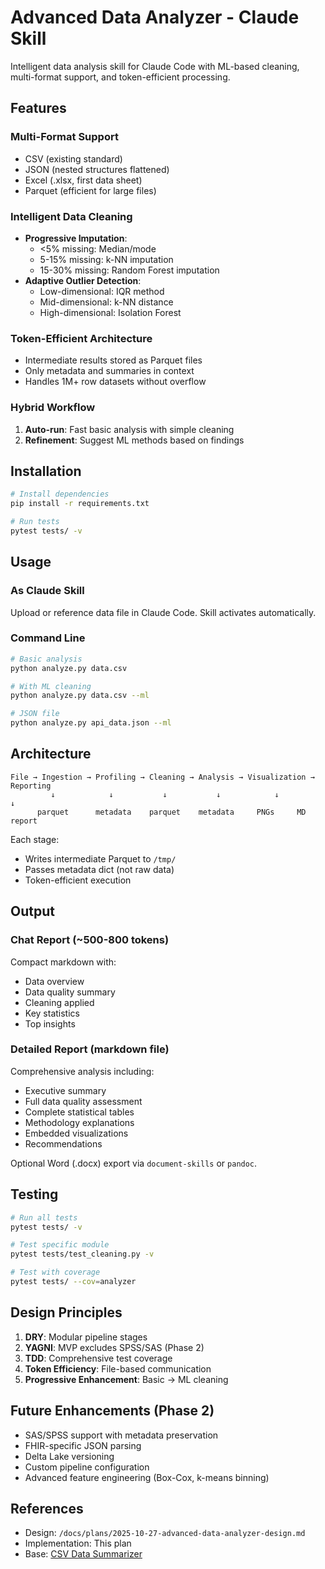 # Advanced Data Analyzer - Claude Skill

Intelligent data analysis skill for Claude Code with ML-based cleaning, multi-format support, and token-efficient processing.

## Features

### Multi-Format Support
- CSV (existing standard)
- JSON (nested structures flattened)
- Excel (.xlsx, first data sheet)
- Parquet (efficient for large files)

### Intelligent Data Cleaning
- **Progressive Imputation**:
  - <5% missing: Median/mode
  - 5-15% missing: k-NN imputation
  - 15-30% missing: Random Forest imputation
- **Adaptive Outlier Detection**:
  - Low-dimensional: IQR method
  - Mid-dimensional: k-NN distance
  - High-dimensional: Isolation Forest

### Token-Efficient Architecture
- Intermediate results stored as Parquet files
- Only metadata and summaries in context
- Handles 1M+ row datasets without overflow

### Hybrid Workflow
1. **Auto-run**: Fast basic analysis with simple cleaning
2. **Refinement**: Suggest ML methods based on findings

## Installation

```bash
# Install dependencies
pip install -r requirements.txt

# Run tests
pytest tests/ -v
```

## Usage

### As Claude Skill
Upload or reference data file in Claude Code. Skill activates automatically.

### Command Line
```bash
# Basic analysis
python analyze.py data.csv

# With ML cleaning
python analyze.py data.csv --ml

# JSON file
python analyze.py api_data.json --ml
```

## Architecture

```
File → Ingestion → Profiling → Cleaning → Analysis → Visualization → Reporting
         ↓            ↓           ↓           ↓            ↓             ↓
      parquet      metadata    parquet    metadata     PNGs     MD report
```

Each stage:
- Writes intermediate Parquet to `/tmp/`
- Passes metadata dict (not raw data)
- Token-efficient execution

## Output

### Chat Report (~500-800 tokens)
Compact markdown with:
- Data overview
- Data quality summary
- Cleaning applied
- Key statistics
- Top insights

### Detailed Report (markdown file)
Comprehensive analysis including:
- Executive summary
- Full data quality assessment
- Complete statistical tables
- Methodology explanations
- Embedded visualizations
- Recommendations

Optional Word (.docx) export via `document-skills` or `pandoc`.

## Testing

```bash
# Run all tests
pytest tests/ -v

# Test specific module
pytest tests/test_cleaning.py -v

# Test with coverage
pytest tests/ --cov=analyzer
```

## Design Principles

1. **DRY**: Modular pipeline stages
2. **YAGNI**: MVP excludes SPSS/SAS (Phase 2)
3. **TDD**: Comprehensive test coverage
4. **Token Efficiency**: File-based communication
5. **Progressive Enhancement**: Basic → ML cleaning

## Future Enhancements (Phase 2)

- SAS/SPSS support with metadata preservation
- FHIR-specific JSON parsing
- Delta Lake versioning
- Custom pipeline configuration
- Advanced feature engineering (Box-Cox, k-means binning)

## References

- Design: `/docs/plans/2025-10-27-advanced-data-analyzer-design.md`
- Implementation: This plan
- Base: [CSV Data Summarizer](https://github.com/coffeefuelbump/csv-data-summarizer-claude-skill)
